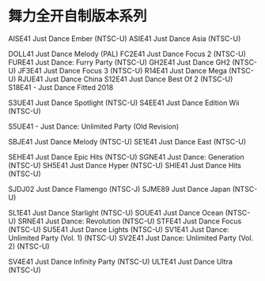 # 舞力全开自制版本系列

AISE41	Just Dance Ember (NTSC-U)
ASIE41	Just Dance Asia (NTSC-U)

DOLL41	Just Dance Melody (PAL)
FC2E41	Just Dance Focus 2 (NTSC-U)
FURE41	Just Dance: Furry Party (NTSC-U)
GH2E41	Just Dance GH2 (NTSC-U)
JF3E41	Just Dance Focus 3 (NTSC-U)
R14E41	Just Dance Mega (NTSC-U)
RJUE41	Just Dance China
S12E41	Just Dance Best Of 2 (NTSC-U)
S18E41 - Just Dance Fitted 2018

S3UE41	Just Dance Spotlight (NTSC-U)
S4EE41	Just Dance Edition Wii (NTSC-U)

S5UE41 - Just Dance: Unlimited Party (Old Revision)

SBJE41	Just Dance Melody (NTSC-U)
SE1E41	Just Dance East (NTSC-U)

SEHE41	Just Dance Epic Hits (NTSC-U)
SGNE41	Just Dance: Generation (NTSC-U)
SH5E41	Just Dance Hyper (NTSC-U)
SHIE41	Just Dance Hits (NTSC-U)

SJDJ02	Just Dance Flamengo (NTSC-J)
SJME89	Just Dance Japan (NTSC-U)

SL1E41	Just Dance Starlight (NTSC-U)
SOUE41	Just Dance Ocean (NTSC-U)
SRNE41	Just Dance: Revolution (NTSC-U)
STFE41	Just Dance Focus (NTSC-U)
SU5E41	Just Dance Lights (NTSC-U)
SV1E41	Just Dance: Unlimited Party (Vol. 1) (NTSC-U)
SV2E41	Just Dance: Unlimited Party (Vol. 2) (NTSC-U)

SV4E41	Just Dance Infinity Party (NTSC-U)
ULTE41	Just Dance Ultra (NTSC-U)
